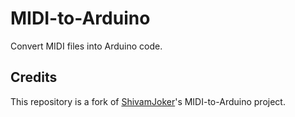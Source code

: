 # MIDI-to-Arduino

Convert MIDI files into Arduino code.

## Credits

This repository is a fork of [ShivamJoker](https://github.com/ShivamJoker)'s
MIDI-to-Arduino project.
